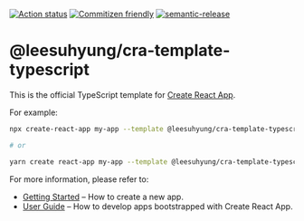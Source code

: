 [![Action status](https://github.com/leesuhyung/cra-template-typescript/workflows/CI/badge.svg?branch=main)](https://github.com/leesuhyung/cra-template-typescript/actions)
[![Commitizen friendly](https://img.shields.io/badge/commitizen-friendly-brightgreen.svg)](http://commitizen.github.io/cz-cli/)
[![semantic-release](https://img.shields.io/badge/%20%20%F0%9F%93%A6%F0%9F%9A%80-semantic--release-e10079.svg)](https://github.com/semantic-release/semantic-release)

# @leesuhyung/cra-template-typescript

This is the official TypeScript template for [Create React App](https://github.com/facebook/create-react-app).

For example:

```sh
npx create-react-app my-app --template @leesuhyung/cra-template-typescript

# or

yarn create react-app my-app --template @leesuhyung/cra-template-typescript
```

For more information, please refer to:

- [Getting Started](https://create-react-app.dev/docs/getting-started) – How to create a new app.
- [User Guide](https://create-react-app.dev) – How to develop apps bootstrapped with Create React App.
